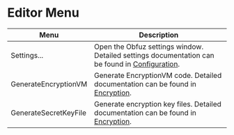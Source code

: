 # Editor Menu

|Menu|Description|
|-|-|
|Settings...| Open the Obfuz settings window. Detailed settings documentation can be found in [Configuration](./configuration).|
|GenerateEncryptionVM|Generate EncryptionVM code. Detailed documentation can be found in [Encryption](./encryption).|
|GenerateSecretKeyFile|Generate encryption key files. Detailed documentation can be found in [Encryption](./encryption).|
